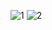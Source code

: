 ![1](https://user-images.githubusercontent.com/86109233/215234036-df2e9708-d68c-4ff7-b53a-c0d068c7ba5f.png)
![2](https://user-images.githubusercontent.com/86109233/215234111-b500d09e-7280-4766-acea-08aaa77f1891.png)
